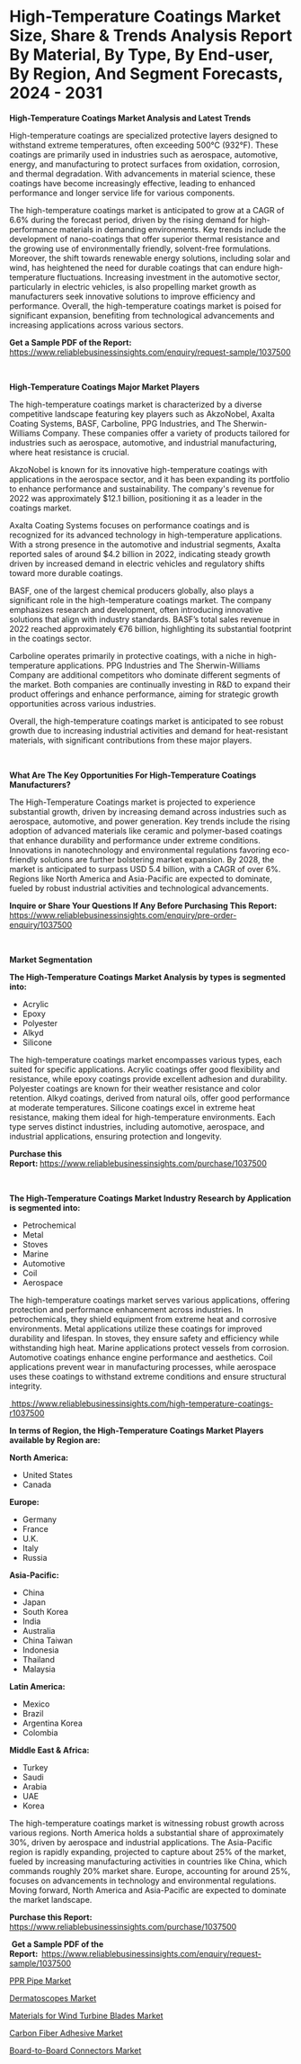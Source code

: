 <p><h1>High-Temperature Coatings Market Size, Share & Trends Analysis Report By Material, By Type, By End-user, By Region, And Segment Forecasts, 2024 - 2031</h1></p><p><strong>High-Temperature Coatings Market Analysis and Latest Trends</strong></p>
<p><p>High-temperature coatings are specialized protective layers designed to withstand extreme temperatures, often exceeding 500°C (932°F). These coatings are primarily used in industries such as aerospace, automotive, energy, and manufacturing to protect surfaces from oxidation, corrosion, and thermal degradation. With advancements in material science, these coatings have become increasingly effective, leading to enhanced performance and longer service life for various components.</p><p>The high-temperature coatings market is anticipated to grow at a CAGR of 6.6% during the forecast period, driven by the rising demand for high-performance materials in demanding environments. Key trends include the development of nano-coatings that offer superior thermal resistance and the growing use of environmentally friendly, solvent-free formulations. Moreover, the shift towards renewable energy solutions, including solar and wind, has heightened the need for durable coatings that can endure high-temperature fluctuations. Increasing investment in the automotive sector, particularly in electric vehicles, is also propelling market growth as manufacturers seek innovative solutions to improve efficiency and performance. Overall, the high-temperature coatings market is poised for significant expansion, benefiting from technological advancements and increasing applications across various sectors.</p></p>
<p><strong>Get a Sample PDF of the Report:&nbsp;</strong> <a href="https://www.reliablebusinessinsights.com/enquiry/request-sample/1037500">https://www.reliablebusinessinsights.com/enquiry/request-sample/1037500</a></p>
<p>&nbsp;</p>
<p><strong>High-Temperature Coatings Major Market Players</strong></p>
<p><p>The high-temperature coatings market is characterized by a diverse competitive landscape featuring key players such as AkzoNobel, Axalta Coating Systems, BASF, Carboline, PPG Industries, and The Sherwin-Williams Company. These companies offer a variety of products tailored for industries such as aerospace, automotive, and industrial manufacturing, where heat resistance is crucial.</p><p>AkzoNobel is known for its innovative high-temperature coatings with applications in the aerospace sector, and it has been expanding its portfolio to enhance performance and sustainability. The company's revenue for 2022 was approximately $12.1 billion, positioning it as a leader in the coatings market.</p><p>Axalta Coating Systems focuses on performance coatings and is recognized for its advanced technology in high-temperature applications. With a strong presence in the automotive and industrial segments, Axalta reported sales of around $4.2 billion in 2022, indicating steady growth driven by increased demand in electric vehicles and regulatory shifts toward more durable coatings.</p><p>BASF, one of the largest chemical producers globally, also plays a significant role in the high-temperature coatings market. The company emphasizes research and development, often introducing innovative solutions that align with industry standards. BASF’s total sales revenue in 2022 reached approximately €76 billion, highlighting its substantial footprint in the coatings sector.</p><p>Carboline operates primarily in protective coatings, with a niche in high-temperature applications. PPG Industries and The Sherwin-Williams Company are additional competitors who dominate different segments of the market. Both companies are continually investing in R&D to expand their product offerings and enhance performance, aiming for strategic growth opportunities across various industries.</p><p>Overall, the high-temperature coatings market is anticipated to see robust growth due to increasing industrial activities and demand for heat-resistant materials, with significant contributions from these major players.</p></p>
<p>&nbsp;</p>
<p><strong>What Are The Key Opportunities For High-Temperature Coatings Manufacturers?</strong></p>
<p><p>The High-Temperature Coatings market is projected to experience substantial growth, driven by increasing demand across industries such as aerospace, automotive, and power generation. Key trends include the rising adoption of advanced materials like ceramic and polymer-based coatings that enhance durability and performance under extreme conditions. Innovations in nanotechnology and environmental regulations favoring eco-friendly solutions are further bolstering market expansion. By 2028, the market is anticipated to surpass USD 5.4 billion, with a CAGR of over 6%. Regions like North America and Asia-Pacific are expected to dominate, fueled by robust industrial activities and technological advancements.</p></p>
<p><strong>Inquire or Share Your Questions If Any Before Purchasing This Report:</strong> <a href="https://www.reliablebusinessinsights.com/enquiry/pre-order-enquiry/1037500">https://www.reliablebusinessinsights.com/enquiry/pre-order-enquiry/1037500</a></p>
<p>&nbsp;</p>
<p><strong>Market Segmentation</strong></p>
<p><strong>The High-Temperature Coatings Market Analysis by types is segmented into:</strong></p>
<p><ul><li>Acrylic</li><li>Epoxy</li><li>Polyester</li><li>Alkyd</li><li>Silicone</li></ul></p>
<p><p>The high-temperature coatings market encompasses various types, each suited for specific applications. Acrylic coatings offer good flexibility and resistance, while epoxy coatings provide excellent adhesion and durability. Polyester coatings are known for their weather resistance and color retention. Alkyd coatings, derived from natural oils, offer good performance at moderate temperatures. Silicone coatings excel in extreme heat resistance, making them ideal for high-temperature environments. Each type serves distinct industries, including automotive, aerospace, and industrial applications, ensuring protection and longevity.</p></p>
<p><strong>Purchase this Report:&nbsp;</strong><a href="https://www.reliablebusinessinsights.com/purchase/1037500">https://www.reliablebusinessinsights.com/purchase/1037500</a></p>
<p>&nbsp;</p>
<p><strong>The High-Temperature Coatings Market Industry Research by Application is segmented into:</strong></p>
<p><ul><li>Petrochemical</li><li>Metal</li><li>Stoves</li><li>Marine</li><li>Automotive</li><li>Coil</li><li>Aerospace</li></ul></p>
<p><p>The high-temperature coatings market serves various applications, offering protection and performance enhancement across industries. In petrochemicals, they shield equipment from extreme heat and corrosive environments. Metal applications utilize these coatings for improved durability and lifespan. In stoves, they ensure safety and efficiency while withstanding high heat. Marine applications protect vessels from corrosion. Automotive coatings enhance engine performance and aesthetics. Coil applications prevent wear in manufacturing processes, while aerospace uses these coatings to withstand extreme conditions and ensure structural integrity.</p></p>
<p><a href="https://www.reliablebusinessinsights.com/high-temperature-coatings-r1037500">&nbsp;https://www.reliablebusinessinsights.com/high-temperature-coatings-r1037500</a></p>
<p><strong>In terms of Region, the High-Temperature Coatings Market Players available by Region are:</strong></p>
<p>
    <p> <strong> North America: </strong>
        <ul>
            <li>United States</li>
            <li>Canada</li>
        </ul>
        </p> 
    <p> <strong> Europe: </strong>
        <ul>
            <li>Germany</li>
            <li>France</li>
            <li>U.K.</li>
            <li>Italy</li>
            <li>Russia</li>
        </ul>
        </p> 
    <p> <strong> Asia-Pacific: </strong>
        <ul>
            <li>China</li>
            <li>Japan</li>
            <li>South Korea</li>
            <li>India</li>
            <li>Australia</li>
            <li>China Taiwan</li>
            <li>Indonesia</li>
            <li>Thailand</li>
            <li>Malaysia</li>
        </ul>
        </p> 
    <p> <strong> Latin America: </strong>
        <ul>
            <li>Mexico</li>
            <li>Brazil</li>
            <li>Argentina Korea</li>
            <li>Colombia</li>
        </ul>
        </p> 
    <p> <strong> Middle East & Africa: </strong>
        <ul>
            <li>Turkey</li>
            <li>Saudi</li>
            <li>Arabia</li>
            <li>UAE</li>
            <li>Korea</li>
        </ul>
    </p>
    </p>
<p><p>The high-temperature coatings market is witnessing robust growth across various regions. North America holds a substantial share of approximately 30%, driven by aerospace and industrial applications. The Asia-Pacific region is rapidly expanding, projected to capture about 25% of the market, fueled by increasing manufacturing activities in countries like China, which commands roughly 20% market share. Europe, accounting for around 25%, focuses on advancements in technology and environmental regulations. Moving forward, North America and Asia-Pacific are expected to dominate the market landscape.</p></p>
<p><strong>Purchase this Report: </strong><a href="https://www.reliablebusinessinsights.com/purchase/1037500">https://www.reliablebusinessinsights.com/purchase/1037500</a></p>
<p>&nbsp;<strong>Get a Sample PDF of the Report:&nbsp;&nbsp;</strong><a href="https://www.reliablebusinessinsights.com/enquiry/request-sample/1037500">https://www.reliablebusinessinsights.com/enquiry/request-sample/1037500</a></p>
<p><strong></strong></p>
<p><p><a href="https://issuu.com/reportprime-2/docs/ppr-pipe-market-size-2030.pptx_9aba6bd9b361fb">PPR Pipe Market</a></p><p><a href="https://github.com/GraceTurner587/Market-Research-Report-List-1/blob/main/dermatoscopes-market.md">Dermatoscopes Market</a></p><p><a href="https://www.linkedin.com/pulse/future-ready-strategic-insights-global-materials-wind-py8wf?trackingId=UkgPOUuURUSzOzpcKeuEwA%3D%3D">Materials for Wind Turbine Blades Market</a></p><p><a href="https://www.linkedin.com/pulse/how-regions-adapting-carbon-fiber-adhesive-market-1biaf?trackingId=QW8awkPhQCqGSuQbiX9eRg%3D%3D">Carbon Fiber Adhesive Market</a></p><p><a href="https://github.com/ParvinKhatun77/Market-Research-Report-List-1/blob/main/board-to-board-connectors-market.md">Board-to-Board Connectors Market</a></p></p>